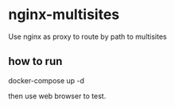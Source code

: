 # nginx-multisites
Use nginx as proxy to route by path to multisites

## how to run
docker-compose up -d

then use web browser to test.
